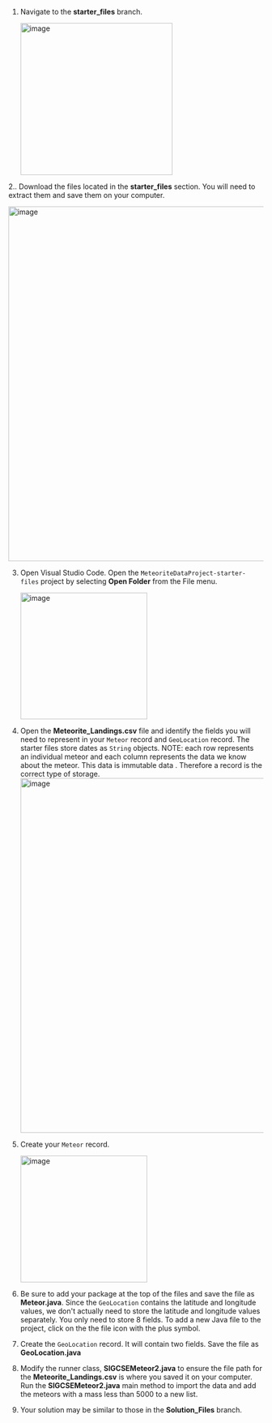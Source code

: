 1. Navigate to the <b>starter_files</b> branch.
   
   <img width="300" alt="image" src="https://github.com/clfurman/MeteoriteDataProject/assets/65421044/9450db2e-9012-4e02-9a40-74a0f5c08571">

2.. Download the files located in the <b>starter_files</b> section. You will need to extract them and save them on your computer.
   
   <img width="700" alt="image" src="https://github.com/clfurman/MeteoriteDataProject/assets/65421044/ff4bdf64-b9a7-472f-a161-122a9b425711">

3. Open Visual Studio Code. Open the <code>MeteoriteDataProject-starter-files</code> project by selecting <b>Open Folder</b> from the File menu.
   
   <img width="250" alt="image" src="https://github.com/clfurman/MeteoriteDataProject/assets/65421044/6b4ab5fd-9745-4920-8863-e8db946363d6">

4. Open the <b>Meteorite_Landings.csv</b> file and identify the fields you will need to represent in your <code>Meteor</code> record and <code>GeoLocation</code> record. The starter files store dates as <code>String</code> objects.
   NOTE: each row represents an individual meteor and each column represents the data we know about the meteor.
   This data is <bold>immutable data </bold>. Therefore a record is the correct type of storage. 
   <img width="700" alt="image" src="https://github.com/clfurman/MeteoriteDataProject/assets/65421044/0658b41c-bbd6-435a-81b7-172043d7f83c">


5. Create your <code>Meteor</code> record. 

   <img width="250" alt="image" src="https://github.com/clfurman/MeteoriteDataProject/assets/65421044/5ee76669-712f-49b9-ab35-b814ff6340c3">

6. Be sure to add your package at the top of the files and save the file as <b>Meteor.java</b>.
   Since the <code>GeoLocation</code> contains the latitude and longitude values, we don't actually need to store the latitude and longitude values separately.
   You only need to store 8 fields. To add a new Java file to the project, click on the the file icon with the plus symbol.
7. Create the <code>GeoLocation</code> record. It will contain two fields. Save the file as <b>GeoLocation.java</b>
8. Modify the runner class, <b>SIGCSEMeteor2.java</b> to ensure the file path for the <b>Meteorite_Landings.csv</b> is where you saved it on your computer.
    Run the <b>SIGCSEMeteor2.java</b> main method to import the data and add the meteors with a mass less than 5000 to a new list. ​
9. Your solution may be similar to those in the <b>Solution_Files</b> branch.
